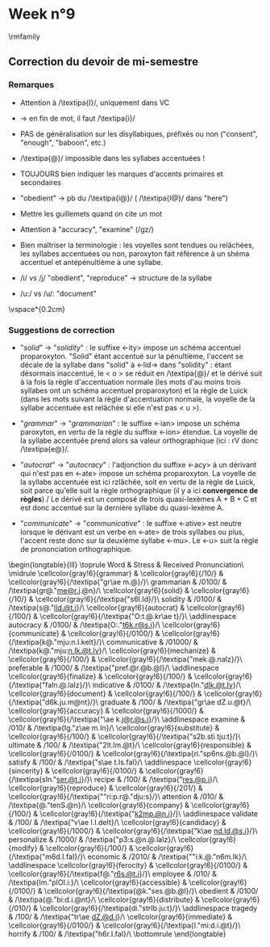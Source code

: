 # Week n°9




\rmfamily

## Correction du devoir de mi-semestre


### Remarques

* Attention à /\textipa{I}/, uniquement dans VC
*  $\rightarrow$ en fin de mot, il faut /\textipa{i}/
* PAS de généralisation sur les disyllabiques, préfixés ou non ("consent", "enough", "baboon", etc.)
* /\textipa{@}/ impossible dans les syllabes accentuées !
* TOUJOURS bien indiquer les marques d'accents primaires et secondaires

* "obedient"  $\rightarrow$ pb du /\textipa{i@}/ ( /\textipa{I@}/ dans "here")
* Mettre les guillemets quand on cite un mot
* Attention à "accuracy", "examine" (/gz/)
* Bien maîtriser la terminologie : les voyelles sont tendues ou relâchées, les syllabes accentuées ou non, paroxyton fait référence à un shéma accentuel et antépénultième à une syllabe.
* /i/ vs /j/ "obedient", "reproduce"  $\rightarrow$ structure de la syllabe
* /u:/ vs /u/: "document"

\vspace*{0.2cm}

### Suggestions de correction

* "*solid*"  $\rightarrow$ "*solidity*" : le suffixe <-ity> impose un schéma accentuel proparoxyton. "Solid" étant accentué sur la pénultième, l'accent se décale de la syllabe <sol-> dans "solid" à <-lid-> dans "solidity" : étant désormais inaccentué, le < o > se réduit en /\textipa{@}/ et le dérivé suit à la fois la règle d'accentuation normale (les mots d'au moins trois syllabes ont un schéma accentuel proparoxyton) et la règle de Luick (dans les mots suivant la règle d'accentuation normale, la voyelle de la syllabe accentuée est relâchée si elle n'est pas < u >).

* "*grammar*"  $\rightarrow$ "*grammarian*" : le suffixe <-ian> impose un schéma paroxyton, en vertu de la règle du suffixe <-ion> étendue. La voyelle de la syllabe accentuée prend alors sa valeur orthographique (ici : <e>rV donc /\textipa{e@}/.

* "*autocrat*"  $\rightarrow$ "*autocracy*" : l'adjonction du suffixe <-acy> à un dérivant qui n'est pas en <-ate> impose un schéma proparoxyton. La voyelle de la syllabe accentuée est ici rzlâchée, soit en vertu de la règle de Luick, soit parce qu'elle suit la règle orthographique (il y a ici **convergence de règles**) / Le dérivé est un composé de trois quasi-lexèmes A + B + C et est donc accentué sur la dernière syllabe du quasi-lexème A.

* "*communicate*"  $\rightarrow$ "*communicative*" : le suffixe <-ative> est neutre lorsque le dérivant est un verbe en <-ate> de trois syllabes ou plus, l'accent reste donc sur la deuxième syllabe <-mu>. Le <-u> suit la règle de prononciation orthographique.
 


\begin{longtable}{lll}
\toprule
Word & Stress & Received Pronunciation\\
\midrule
\cellcolor{gray!6}{grammar} & \cellcolor{gray!6}{/10/} & \cellcolor{gray!6}{/\textipa{"gr\ae m.@}/}\\
grammarian & /0100/ & /\textipa{gr@."me@r.i.@n}/\\
\cellcolor{gray!6}{solid} & \cellcolor{gray!6}{/10/} & \cellcolor{gray!6}{/\textipa{"s6l.Id}/}\\
solidity & /0100/ & /\textipa{s@."lId.@t.i}/\\
\cellcolor{gray!6}{autocrat} & \cellcolor{gray!6}{/100/} & \cellcolor{gray!6}{/\textipa{"O:t.@.kr\ae t}/}\\
\addlinespace
autocracy & /0100/ & /\textipa{O:."t6k.r@s.i}/\\
\cellcolor{gray!6}{communicate} & \cellcolor{gray!6}{/0100/} & \cellcolor{gray!6}{/\textipa{k@."mju:n.I.keIt}/}\\
communicative & /01000/ & /\textipa{k@."mju:n.Ik.@t.Iv}/\\
\cellcolor{gray!6}{mechanize} & \cellcolor{gray!6}{/100/} & \cellcolor{gray!6}{/\textipa{"mek.@.naIz}/}\\
preferable & /1000/ & /\textipa{"pref.@r.@b.@l}/\\
\addlinespace
\cellcolor{gray!6}{finalize} & \cellcolor{gray!6}{/100/} & \cellcolor{gray!6}{/\textipa{"faIn.@.laIz}/}\\
indicative & /0100/ & /\textipa{In."dIk.@t.Iv}/\\
\cellcolor{gray!6}{document} & \cellcolor{gray!6}{/100/} & \cellcolor{gray!6}{/\textipa{"d6k.ju.m@nt}/}\\
graduate & /100/ & /\textipa{"gr\ae dZ.u.@t}/\\
\cellcolor{gray!6}{accuracy} & \cellcolor{gray!6}{/1000/} & \cellcolor{gray!6}{/\textipa{"\ae k.j@r.@s.i}/}\\
\addlinespace
examine & /010/ & /\textipa{Ig."z\ae m.In}/\\
\cellcolor{gray!6}{substitute} & \cellcolor{gray!6}{/100/} & \cellcolor{gray!6}{/\textipa{"s2b.sti.tju:t}/}\\
ultimate & /100/ & /\textipa{"2lt.Im.@t}/\\
\cellcolor{gray!6}{responsible} & \cellcolor{gray!6}{/0100/} & \cellcolor{gray!6}{/\textipa{ri."sp6ns.@b.@l}/}\\
satisfy & /100/ & /\textipa{"s\ae t.Is.faI}/\\
\addlinespace
\cellcolor{gray!6}{sincerity} & \cellcolor{gray!6}{/0100/} & \cellcolor{gray!6}{/\textipa{sIn."ser.@t.i}/}\\
recipe & /100/ & /\textipa{"res.@p.i}/\\
\cellcolor{gray!6}{reproduce} & \cellcolor{gray!6}{/201/} & \cellcolor{gray!6}{/\textipa{""ri:p.r@."dju:s}/}\\
attention & /010/ & /\textipa{@."tenS.@n}/\\
\cellcolor{gray!6}{company} & \cellcolor{gray!6}{/100/} & \cellcolor{gray!6}{/\textipa{"k2mp.@n.i}/}\\
\addlinespace
validate & /100/ & /\textipa{"v\ae l.I.deIt}/\\
\cellcolor{gray!6}{candidacy} & \cellcolor{gray!6}{/1000/} & \cellcolor{gray!6}{/\textipa{"k\ae nd.Id.@s.i}/}\\
personalize & /1000/ & /\textipa{"p3:s.@n.@.laIz}/\\
\cellcolor{gray!6}{modify} & \cellcolor{gray!6}{/100/} & \cellcolor{gray!6}{/\textipa{"m6d.I.faI}/}\\
economic & /2010/ & /\textipa{""i:k.@."n6m.Ik}/\\
\addlinespace
\cellcolor{gray!6}{ferocity} & \cellcolor{gray!6}{/0100/} & \cellcolor{gray!6}{/\textipa{f@."r6s.@t.i}/}\\
employee & /010/ & /\textipa{Im."plOI.i:}/\\
\cellcolor{gray!6}{accessible} & \cellcolor{gray!6}{/0100/} & \cellcolor{gray!6}{/\textipa{@k."ses.@b.@l}/}\\
obedient & /0100/ & /\textipa{@."bi:d.i.@nt}/\\
\cellcolor{gray!6}{distribute} & \cellcolor{gray!6}{/010/} & \cellcolor{gray!6}{/\textipa{di."strIb.ju:t}/}\\
\addlinespace
tragedy & /100/ & /\textipa{"tr\ae dZ.@d.i}/\\
\cellcolor{gray!6}{immediate} & \cellcolor{gray!6}{/0100/} & \cellcolor{gray!6}{/\textipa{I."mi:d.i.@t}/}\\
horrify & /100/ & /\textipa{"h6r.I.faI}/\\
\bottomrule
\end{longtable}

